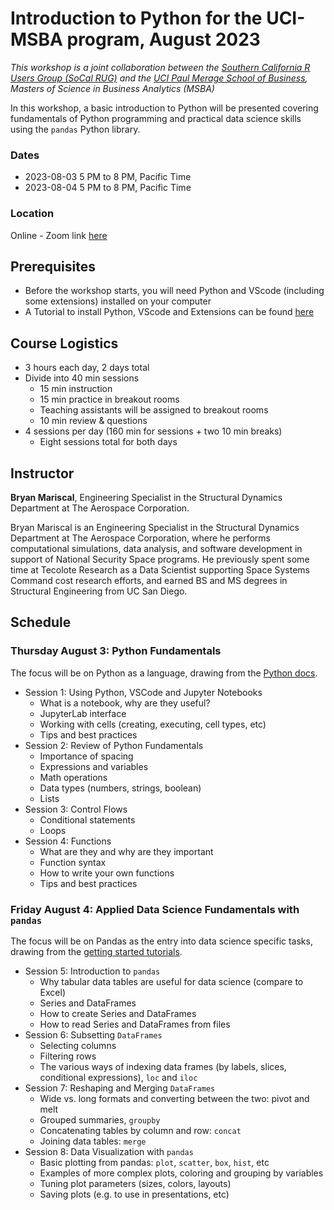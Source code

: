 # Introduction to Python for the UCI-MSBA program, August 2023
*This workshop is a joint collaboration between the [Southern California R Users Group (SoCal RUG)](https://socalr.org/) and the [UCI Paul Merage School of Business](https://merage.uci.edu/), Masters of Science in Business Analytics (MSBA)*

In this workshop, a basic introduction to Python will be presented covering fundamentals of Python programming and practical data science skills using the `pandas` Python library.

### Dates

* 2023-08-03 5 PM to 8 PM, Pacific Time
* 2023-08-04 5 PM to 8 PM, Pacific Time

### Location

Online - Zoom link [here](https://uci.zoom.us/j/5756094458)

## Prerequisites
* Before the workshop starts, you will need Python and VScode (including some extensions) installed on your computer
* A Tutorial to install Python, VScode and Extensions can be found [here]()

## Course Logistics

* 3 hours each day, 2 days total
* Divide into 40 min sessions
    * 15 min instruction
    * 15 min practice in breakout rooms
    * Teaching assistants will be assigned to breakout rooms
    * 10 min review & questions
* 4 sessions per day (160 min for sessions + two 10 min breaks)
    * Eight sessions total for both days

## Instructor
**Bryan Mariscal**, Engineering Specialist in the Structural Dynamics Department at The Aerospace Corporation.   

Bryan Mariscal is an Engineering Specialist in the Structural Dynamics Department at The Aerospace Corporation, where he performs computational simulations, data analysis, and software development in support of National Security Space programs. He previously spent some time at Tecolote Research as a Data Scientist supporting Space Systems Command cost research efforts, and earned BS and MS degrees in Structural Engineering from UC San Diego.

## Schedule
### Thursday August 3: Python Fundamentals

The focus will be on Python as a language, drawing from the [Python docs](https://docs.python.org/3/).

* Session 1: Using Python, VSCode and Jupyter Notebooks
    * What is a notebook, why are they useful?
    * JupyterLab interface
    * Working with cells (creating, executing, cell types, etc)
    * Tips and best practices
* Session 2: Review of Python Fundamentals
    * Importance of spacing
    * Expressions and variables
    * Math operations
    * Data types (numbers, strings, boolean)
    * Lists
* Session 3: Control Flows
    * Conditional statements
    * Loops
* Session 4: Functions
    * What are they and why are they important
    * Function syntax
    * How to write your own functions
    * Tips and best practices

### Friday August 4: Applied Data Science Fundamentals with `pandas`

The focus will be on Pandas as the entry into data science specific tasks, drawing from the [getting started tutorials](https://pandas.pydata.org/docs/getting_started/intro_tutorials/index.html).

* Session 5: Introduction to `pandas`
    * Why tabular data tables are useful for data science (compare to Excel)
    * Series and DataFrames
    * How to create Series and DataFrames
    * How to read Series and DataFrames from files
* Session 6: Subsetting `DataFrames`
    * Selecting columns
    * Filtering rows
    * The various ways of indexing data frames (by labels, slices, conditional expressions), `loc` and `iloc`
* Session 7: Reshaping and Merging `DataFrames`
    * Wide vs. long formats and converting between the two: pivot and melt
    * Grouped summaries, `groupby`
    * Concatenating tables by column and row: `concat`
    * Joining data tables: `merge`
* Session 8: Data Visualization with `pandas`
    * Basic plotting from pandas: `plot`, `scatter`, `box`, `hist`, etc
    * Examples of more complex plots, coloring and grouping by variables
    * Tuning plot parameters (sizes, colors, layouts)
    * Saving plots (e.g. to use in presentations, etc)
